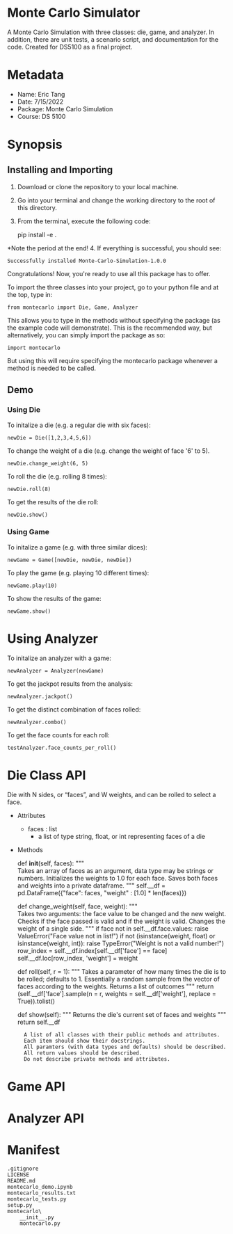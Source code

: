 # Monte Carlo Simulator
A Monte Carlo Simulation with three classes: die, game, and analyzer. In addition, there are unit tests, a scenario script, and documentation for the code. Created for DS5100 as a final project. 

# Metadata
- Name: Eric Tang
- Date: 7/15/2022
- Package: Monte Carlo Simulation
- Course: DS 5100

# Synopsis
## Installing and Importing
1. Download or clone the repository to your local machine.
2. Go into your terminal and change the working directory to the root of this directory.
3. From the terminal, execute the following code:

    pip install -e .
    
*Note the period at the end!
4. If everything is successful, you should see:

    Successfully installed Monte-Carlo-Simulation-1.0.0
    
Congratulations! Now, you're ready to use all this package has to offer.

To import the three classes into your project, go to your python file and at the top, type in:

    from montecarlo import Die, Game, Analyzer
            
This allows you to type in the methods without specifying the package (as the example code will demonstrate). This is the recommended way, but alternatively, you can simply import the package as so:

    import montecarlo

But using this will require specifying the montecarlo package whenever a method is needed to be called.
## Demo
### Using Die
To initalize a die (e.g. a regular die with six faces):

    newDie = Die([1,2,3,4,5,6])
    
To change the weight of a die (e.g. change the weight of face '6' to 5).

    newDie.change_weight(6, 5)
    
To roll the die (e.g. rolling 8 times):

    newDie.roll(8)

To get the results of the die roll:

    newDie.show()
    
### Using Game
To initalize a game (e.g. with three similar dices):

    newGame = Game([newDie, newDie, newDie])

To play the game (e.g. playing 10 different times):

    newGame.play(10)
    
To show the results of the game:

    newGame.show()

# Using Analyzer
To initalize an analyzer with a game:

    newAnalyzer = Analyzer(newGame)

To get the jackpot results from the analysis:

    newAnalyzer.jackpot()

To get the distinct combination of faces rolled:

    newAnalyzer.combo()
    
To get the face counts for each roll:

    testAnalyzer.face_counts_per_roll()

# Die Class API
Die with N sides, or “faces”, and W weights, and can be rolled to select a face. 

* Attributes
  - faces : list
    - a list of type string, float, or int representing faces of a die
* Methods

    def __init__(self, faces):
        """     
        Takes an array of faces as an argument, data type may be strings or numbers.
        Initializes the weights to 1.0 for each face.
        Saves both faces and weights into a private dataframe.
        """
        self.__df = pd.DataFrame({"face": faces, "weight" : [1.0] * len(faces)})

    def change_weight(self, face, weight):
        """     
        Takes two arguments: the face value to be changed and the new weight.
        Checks if the face passed is valid and if the weight is valid.
        Changes the weight of a single side.
        """
        if face not in self.__df.face.values:
            raise ValueError("Face value not in list!")
        if not (isinstance(weight, float) or isinstance(weight, int)):
            raise TypeError("Weight is not a valid number!")
        row_index = self.__df.index[self.__df['face'] == face]
        self.__df.loc[row_index, 'weight'] = weight

    def roll(self, r = 1):
        """
        Takes a parameter of how many times the die is to be rolled; defaults to 1. 
        Essentially a random sample from the vector of faces according to the weights.
        Returns a list of outcomes
        """
        return (self.__df['face'].sample(n = r, weights = self.__df['weight'], replace = True)).tolist()

    def show(self):
        """
        Returns  the die's current set of faces and weights
        """
        return self.__df

        A list of all classes with their public methods and attributes.
        Each item should show their docstrings.
        All paramters (with data types and defaults) should be described.
        All return values should be described.
        Do not describe private methods and attributes.
# Game API


# Analyzer API
# Manifest

    .gitignore
    LICENSE
    README.md
    montecarlo_demo.ipynb
    montecarlo_results.txt
    montecarlo_tests.py
    setup.py 
    montecarlo\
        __init__.py
        montecarlo.py
